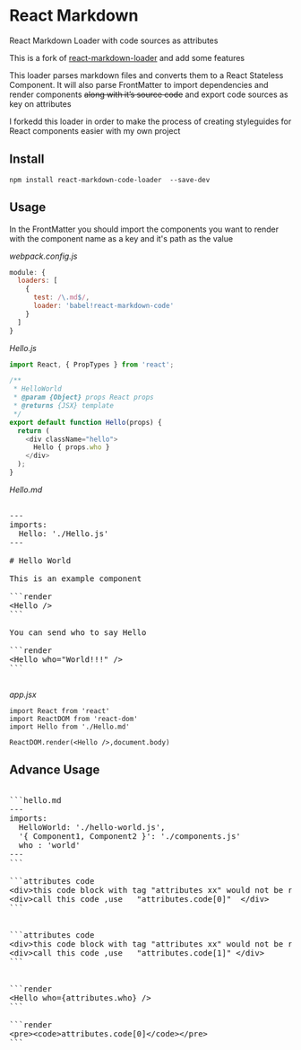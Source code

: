 React Markdown 
==================

React Markdown Loader with code sources as attributes

This is a fork of [react-markdown-loader](https://github.com/javiercf/react-markdown-loader) and add some features

This loader parses markdown files and converts them to a React Stateless Component.
It will also parse FrontMatter to import dependencies and render components
~~along with it’s source code~~ and  export code sources as key on attributes


I forkedd this loader in order to make the process of creating styleguides for
React components easier with my own project

## Install

```
npm install react-markdown-code-loader  --save-dev
```


## Usage

In the FrontMatter you should import the components you want to render
with the component name as a key and it's path as the value


*webpack.config.js*
```js
module: {
  loaders: [
    {
      test: /\.md$/,
      loader: 'babel!react-markdown-code'
    }
  ]
}
```


*Hello.js*
```js
import React, { PropTypes } from 'react';

/**
 * HelloWorld
 * @param {Object} props React props
 * @returns {JSX} template
 */
export default function Hello(props) {
  return (
    <div className="hello">
      Hello { props.who }
    </div>
  );
}
```


*Hello.md*

<pre>

---
imports:
  Hello: './Hello.js'
---

# Hello World

This is an example component

```render
&lt;Hello /&gt;
```

You can send who to say Hello

```render
&lt;Hello who="World!!!" /&gt;
```

</pre>



*app.jsx*
``` 
import React from 'react'
import ReactDOM from 'react-dom'
import Hello from './Hello.md'

ReactDOM.render(<Hello />,document.body)

```

## Advance Usage

<pre>

```hello.md
---
imports:
  HelloWorld: './hello-world.js',
  '{ Component1, Component2 }': './components.js'
  who : 'world' 
---
```

```attributes code
&lt;div&gtthis code block with tag "attributes xx" would not be rendered in the markdown/component,it would be set in the attributes &lt;/div&gt
&lt;div&gtcall this code ,use   "attributes.code[0]"  &lt;/div&gt
```


```attributes code
&lt;div&gtthis code block with tag "attributes xx" would not be rendered in the markdown/component,it would be set in the attributes &lt;/div&gt
&lt;div&gtcall this code ,use   "attributes.code[1]" &lt;/div&gt
```


```render
&lt;Hello who={attributes.who} /&gt
```

```render
&lt;pre&gt&lt;code&gtattributes.code[0]&lt;/code&gt&lt;/pre&gt
```

</pre>

